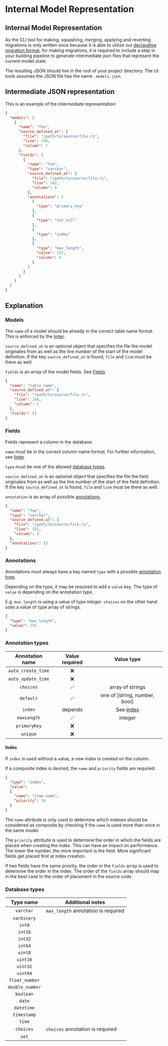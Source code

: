 # Internal Model Representation

## Internal Model Representation

As the CLI tool for making, squashing, merging, applying and 
reverting migrations is only written once because it is able 
to utilize our [declarative migration format](migration_files.md),
for making migrations, it is required to include a step in 
your building pipeline to generate intermediate json files
that represent the current model state.

The resulting JSON should live in the root of your project
directory. The cli tools assumes the JSON file has the name
`.models.json`.

## Intermediate JSON representation

This is an example of the intermediate representation:

```json
{
  "models": [
    {
      "name": "foo",
      "source_defined_at": {
        "file": "/path/to/source/file.rs",
        "line": 140,
        "column": 1
      },
      "fields": [
        {
          "name": "foo",
          "type": "varchar",
          "source_defined_at": {
            "file": "/path/to/source/file.rs",
            "line": 142,
            "column": 4
          },
          "annotations": [
            {
              "type": "primary_key"
            },
            {
              "type": "not_null"
            },
            {
              "type": "index"
            },
            {
              "type": "max_length",
              "value": 255,
              "column": 4
            }
          ]
        }
      ]
    }
  ]
}
```

## Explanation

### Models

The `name` of a model should be already in the correct table name format. 
This is enforced by the [linter](linter.md).

`source_defined_at` is an optional object that specifies the file the
model originates from as well as the line number of the start of the
model definition. If the key `source_defined_at` is found, `file` and `line`
must be there as well.

`fields` is an array of the model fields. See [Fields](#fields)

```json
{
  "name": "table_name",
  "source_defined_at": {
    "file": "/path/to/source/file.rs",
    "line": 140,
    "column": 1
  },
  "fields": []
}
```

### Fields

Fields represent a column in the database.

`name` must be in the correct column name format. For further 
information, see [linter](linter.md).

`type` must be one of the allowed [database types](#database-types).

`source_defined_at` is an optional object that specifies the file the
field originates from as well as the line number of the start of the
field definition. If the key `source_defined_at` is found, `file` and `line`
must be there as well.

`annotation` is an array of possible [annotations](#annotations).

```json
{
  "name": "foo",
  "type": "varchar",
  "source_defined_at": {
    "file": "/path/to/source/file.rs",
    "line": 142,
    "column": 4
  },
  "annotations": []
}
```

### Annotations

Annotations must always have a key named `type` with a possible
[annotation type](#annotation-types).

Depending on the type, it may be required to add a `value` key.
The type of `value` is depending on the annotation type.

E.g. `max_length` is using a value of type integer. 
`choices` on the other hand uses a value of type array of strings.

```json
{
  "type": "max_length",
  "value": 255
}
```

### Annotation types

|  Annotation name   |   Value required   |          Value type           |
|:------------------:|:------------------:|:-----------------------------:|
| `auto_create_time` |        :x:         |                               |
| `auto_update_time` |        :x:         |                               |
|     `choices`      | :white_check_mark: |       array of strings        |
|     `default`      | :white_check_mark: | one of [string, number, bool] |
|      `index`       |      depends       |      See [index](#index)      |
|    `maxLength`     | :white_check_mark: |            integer            |
|    `primaryKey`    |        :x:         |                               |
|      `unique`      |        :x:         |                               |

#### Index

If `index` is used without a value, a new index is created on the column.

If a composite index is desired, the `name` and `priority` fields are required:

```json
{
  "type": "index",
  "value":
  {
    "name": "time-name",
    "priority": 10
  }
}
```

The `name` attribute is only used to determine which indexes should be 
considered as composite by checking if the `name` is used more than once
in the same model.

The `priority` attribute is used to determine the order in which the fields
are placed when creating the index. This can have an impact on performance.
The lower the number, the more important is the field. More significant fields
get placed first at index creation.

If two fields have the same priority, the order in the `fields` array is used
to determine the order in the index. The order of the `fields` array should 
map in the best case to the order of placement in the source code.

### Database types

|    Type name    | Additional notes                    |
|:---------------:|-------------------------------------|
|    `varchar`    | `max_length` annotation is required | 
|   `varbinary`   |                                     |
|     `int8`      |                                     |
|     `int16`     |                                     |
|     `int32`     |                                     |
|     `int64`     |                                     |
|     `uint8`     |                                     |
|    `uint16`     |                                     |
|    `uint32`     |                                     |
|    `uint64`     |                                     |
| `float_number`  |                                     |
| `double_number` |                                     |
|    `boolean`    |                                     |
|     `date`      |                                     |
|   `datetime`    |                                     |
|   `timestamp`   |                                     |
|     `time`      |                                     |
|    `choices`    | `choices` annotation is required    |
|      `set`      |                                     |
